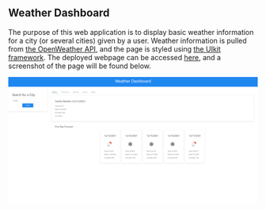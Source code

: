 ## Weather Dashboard

The purpose of this web application is to display basic weather information for
a city (or several cities) given by a user. Weather information is pulled from
[the OpenWeather API](https://openweathermap.org/api/), and the page is styled
using [the UIkit framework](https://getuikit.com/). The deployed webpage can be
accessed [here](https://cameronmseibel.github.io/weather-dashboard/), and a
screenshot of the page will be found below.

![This is an image of a webpage displaying the weather of Seattle on 12/13/2021 as well as a five-day forecast.](./assets/images/screenshot.png)